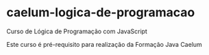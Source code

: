 caelum-logica-de-programacao
============================

Curso de Lógica de Programação com JavaScript

Este curso é pré-requisito para realização da Formação Java Caelum